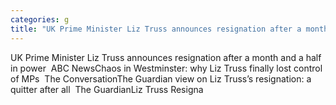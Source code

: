 ```yaml
---
categories: g
title: "UK Prime Minister Liz Truss announces resignation after a month and a half in power  ABC News"
---
```

UK Prime Minister Liz Truss announces resignation after a month and a half in power&nbsp;&nbsp;ABC NewsChaos in Westminster: why Liz Truss finally lost control of MPs&nbsp;&nbsp;The ConversationThe Guardian view on Liz Truss’s resignation: a quitter after all&nbsp;&nbsp;The GuardianLiz Truss Resigna